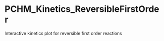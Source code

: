 # PCHM_Kinetics_ReversibleFirstOrder
Interactive kinetics plot for reversible first order reactions
